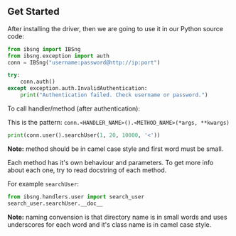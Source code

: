 ## Get Started
After installing the driver, then we are going to use it in our Python source code:

```python
from ibsng import IBSng
from ibsng.exception import auth
conn = IBSng("username:password@http://ip:port")

try:
	conn.auth()
except exception.auth.InvalidAuthentication:
	print("Authentication failed. Check username or password.")
```

To call handler/method (after authentication):

This is the pattern: `conn.<HANDLER_NAME>().<METHOD_NAME>(*args, **kwargs)`

```python
print(conn.user().searchUser(1, 20, 10000, '<'))
```

**Note:** method should be in camel case style and first word must be small.

Each method has it's own behaviour and parameters. To get more info about each one, try to read docstring of each method.

For example `searchUser`:

```python
from ibsng.handlers.user import search_user
search_user.searchUser.__doc__
```

**Note:** naming convension is that directory name is in small words and uses  underscores for each word and it's class name is in camel case style.